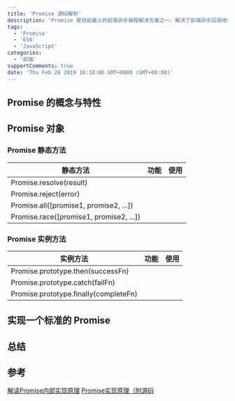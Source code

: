 ```yaml
---
title: 'Promise 源码解析'
description: 'Promise 是目前最火的前端异步编程解决方案之一。解决了前端异步回调地狱的问题，是代码可读性方面的优化。这里我们主要讲解如何实现一个符合 ECMAScript 规范的 Promise。'
tags:
  - 'Promise'
  - 'ES6'
  - 'JavaScript'
categories:
  - '前端'
supportComments: true
date: 'Thu Feb 28 2019 16:18:06 GMT+0800 (GMT+08:00)'
---
```


## Promise 的概念与特性

## Promise 对象

### Promise 静态方法

| 静态方法                                | 功能 | 使用 |
|-----------------------------------------|------|------|
| Promise.resolve(result)                 |      |      |
| Promise.reject(error)                   |      |      |
| Promise.all([promise1, promise2, ...])  |      |      |
| Promise.race([promise1, promise2, ...]) |      |      |

### Promise 实例方法

| 实例方法                              | 功能 | 使用 |
|---------------------------------------|------|------|
| Promise.prototype.then(successFn)     |      |      |
| Promise.prototype.catch(failFn)       |      |      |
| Promise.prototype.finally(completeFn) |      |      |

## 实现一个标准的 Promise

## 总结

## 参考

[解读Promise内部实现原理](https://juejin.im/post/5a30193051882503dc53af3c)
[Promise实现原理（附源码](https://yq.aliyun.com/articles/643397?spm=a2c4e.11153940.blogcont643395.12.2f107083nX1puk)
